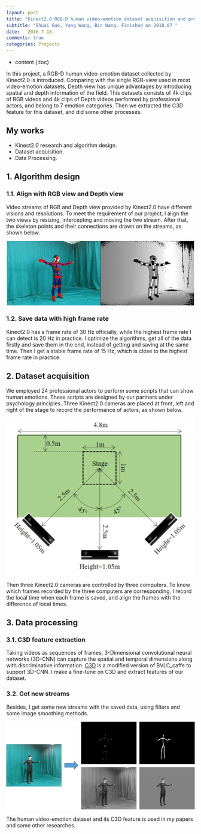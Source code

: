 ```yaml
---
layout: post
title: "Kinect2.0 RGB-D human video-emotion dataset acquisition and processing "
subtitle: "Shuai Guo, Yang Wang, Bin Wang. Finished on 2018.07 "
date:   2018-7-18
comments: true
categories: Projects
---
```


* content
{:toc}

In this project, a RGB-D human video-emotion dataset collected by Kinect2.0 is introduced. Comparing with the single RGB-view used in most video-emotion datasets, Depth view has unique advantages by introducing spatial and depth information of the field. This datasets consists of 4k clips of RGB videos and 4k clips of Depth videos performed by professional actors, and belong to 7 emotion categories. Then we extracted the C3D feature for this dataset, and did some other processes. 

## My works
* Kinect2.0 research and algorithm design. 
* Dataset acquisition. 
* Data Processing. 

## 1. Algorithm design

### 1.1. Align with RGB view and Depth view
Video streams of RGB and Depth view provided by Kinect2.0 have different visions and resolutions. To meet the requirement of our project, I align the two views by resizing, intercepting and moving the two stream. After that, the skeleton points and their connections are drawn on the streams, as shown below. 

<div align="center"><img src="/images/duiqi.jpg"></div> 

### 1.2. Save data with high frame rate
Kinect2.0 has a frame rate of 30 Hz officially, while the highest frame rate I can detect is 20 Hz in practice. I optimize the algorithms, get all of the data firstly and save them in the end, instead of getting and saving at the same time. Then I get a stable frame rate of 15 Hz, which is close to the highest frame rate in practice. 

## 2. Dataset acquisition

We employed 24 professional actors to perform some scripts that can show human emotions. These scripts are designed by our partners under psychology principles. Three Kinect2.0 cameras are placed at front, left and right of the stage to record the performance of actors, as shown below. 

<div align="center"><img src="/images/stage.jpg"></div> 

Then three Kinect2.0 cameras are controlled by three computers. 
To know which frames recorded by the three computers are corresponding, I record the local time when each frame is saved, and align the frames with the difference of local times. 

## 3. Data processing

### 3.1. C3D feature extraction
Taking videos as sequences of frames, 3-Dimensional convolutional neural networks (3D-CNN) can capture the spatial and temporal dimensions along with discriminative information. <a href="http://vlg.cs.dartmouth.edu/c3d/">C3D</a> is a modified version of BVLC_caffe to support 3D-CNN. I make a fine-tune on C3D and extract features of our dataset. 

### 3.2. Get new streams
Besides, I get some new streams with the saved data, using filters and some image smoothing methods. 

<div align="center"><img src="/images/new_stream.jpg"></div> 

The human video-emotion dataset and its C3D feature is used in my papers and some other researches. 